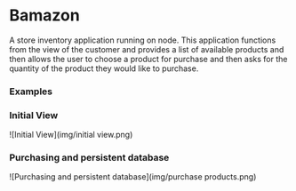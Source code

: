 # Bamazon

A store inventory application running on node. This application functions from the view of the customer and provides a list of available products and then allows the user to choose a product for purchase and then asks for the quantity of the product they would like to purchase.

### Examples

### Initial View
![Initial View](img/initial view.png)

### Purchasing and persistent database
![Purchasing and persistent database](img/purchase products.png)

